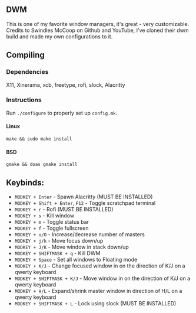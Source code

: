 ## DWM
This is one of my favorite window managers, it's great - very customizable.
Credits to Swindles McCoop on Github and YouTube, I've cloned their dwm build and made my own configurations to it.

## Compiling
### Dependencies
X11, Xinerama, xcb, freetype, rofi, slock, Alacritty
### Instructions
Run `./configure` to properly set up `config.mk`.
#### Linux
`make && sudo make install`
#### BSD
`gmake && doas gmake install`

## Keybinds:
- `MODKEY + Enter` - Spawn Alacritty (MUST BE INSTALLED)
- `MODKEY + Shift + Enter`, `F12` - Toggle scratchpad terminal
- `MODKEY + r` - Rofi (MUST BE INSTALLED)
- `MODKEY + s` - Kill window
- `MODKEY + m` - Toggle status bar
- `MODKEY + f` - Toggle fullscreen
- `MODKEY + o/O` - Increase/decrease number of masters
- `MODKEY + j/k` - Move focus down/up
- `MODKEY + J/K` - Move window in stack down/up
- `MODKEY + SHIFTMASK + q` - Kill DWM
- `MODKEY + Space` - Set all windows to Floating mode
- `MODKEY + K/J` - Change focused window in on the direction of K/J on a qwerty keyboard
- `MODKEY + SHIFTMASK + K/J` - Move window in on the direction of K/J on a qwerty keyboard
- `MODKEY + H/L` - Expand/shrink master window in direction of H/L on a qwerty keyboard
- `MODKEY + SHIFTMASK + L` - Lock using slock (MUST BE INSTALLED)